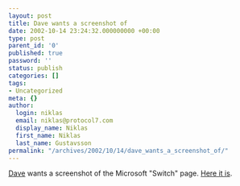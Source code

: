 ```yaml
---
layout: post
title: Dave wants a screenshot of
date: 2002-10-14 23:24:32.000000000 +00:00
type: post
parent_id: '0'
published: true
password: ''
status: publish
categories: []
tags:
- Uncategorized
meta: {}
author:
  login: niklas
  email: niklas@protocol7.com
  display_name: Niklas
  first_name: Niklas
  last_name: Gustavsson
permalink: "/archives/2002/10/14/dave_wants_a_screenshot_of/"
---
```

[Dave](http://scriptingnews.userland.com/backissues/2002/10/14#When:1:56:38PM) wants a screenshot of the Microsoft "Switch" page. [Here it is](http://www.protocol7.com/images/ms_switch.png).

